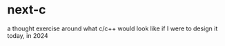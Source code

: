 # next-c
a thought exercise around what c/c++ would look like if I were to design it today, in 2024
